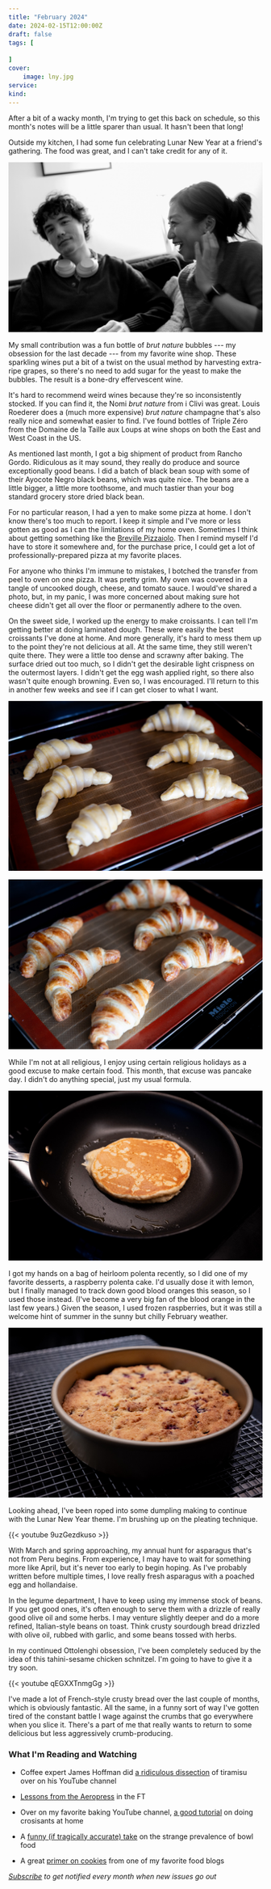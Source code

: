 ```yaml
---
title: "February 2024"
date: 2024-02-15T12:00:00Z
draft: false
tags: [
    
]
cover:
    image: lny.jpg
service: 
kind: 
---
```


After a bit of a wacky month, I'm trying to get this back on schedule, so this month's notes will be a little sparer than usual. It hasn't been that long!

Outside my kitchen, I had some fun celebrating Lunar New Year at a friend's gathering. The food was great, and I can't take credit for any of it.

![Lunar New Year people](bw.jpg)

My small contribution was a fun bottle of _brut nature_ bubbles --- my obsession for the last decade --- from my favorite wine shop. These sparkling wines put a bit of a twist on the usual method by harvesting extra-ripe grapes, so there's no need to add sugar for the yeast to make the bubbles. The result is a bone-dry effervescent wine.

It's hard to recommend weird wines because they're so inconsistently stocked. If you can find it, the Nomi _brut nature_ from i Clivi was great. Louis Roederer does a (much more expensive) _brut nature_ champagne that's also really nice and somewhat easier to find. I've found bottles of Triple Zéro from the Domaine de la Taille aux Loups at wine shops on both the East and West Coast in the US.

As mentioned last month, I got a big shipment of product from Rancho Gordo. Ridiculous as it may sound, they really do produce and source exceptionally good beans. I did a batch of black bean soup with some of their Ayocote Negro black beans, which was quite nice. The beans are a little bigger, a little more toothsome, and much tastier than your bog standard grocery store dried black bean.

For no particular reason, I had a yen to make some pizza at home. I don't know there's too much to report. I keep it simple and I've more or less gotten as good as I can the limitations of my home oven. Sometimes I think about getting something like the [Breville Pizzaiolo](https://www.breville.com/us/en/products/pizzaovens/bpz820.html?sku=BPZ820BSS1BUC1). Then I remind myself I'd have to store it somewhere and, for the purchase price, I could get a lot of professionally-prepared pizza at my favorite places.

For anyone who thinks I'm immune to mistakes, I botched the transfer from peel to oven on one pizza. It was pretty grim. My oven was covered in a tangle of uncooked dough, cheese, and tomato sauce. I would've shared a photo, but, in my panic, I was more concerned about making sure hot cheese didn't get all over the floor or permanently adhere to the oven.

On the sweet side, I worked up the energy to make croissants. I can tell I'm getting better at doing laminated dough. These were easily the best croissants I've done at home. And more generally, it's hard to mess them up to the point they're not delicious at all. At the same time, they still weren't quite there. They were a little too dense and scrawny after baking. The surface dried out too much, so I didn't get the desirable light crispness on the outermost layers. I didn't get the egg wash applied right, so there also wasn't quite enough browning. Even so, I was encouraged. I'll return to this in another few weeks and see if I can get closer to what I want.

![Croissants ready to shape](croissants.jpg)

![Croissants after baking](croissants-baked.jpg)

While I'm not at all religious, I enjoy using certain religious holidays as a good excuse to make certain food. This month, that excuse was pancake day. I didn't do anything special, just my usual formula.

![Pancake cooking](pancake.jpg)

I got my hands on a bag of heirloom polenta recently, so I did one of my favorite desserts, a raspberry polenta cake. I'd usually dose it with lemon, but I finally managed to track down good blood oranges this season, so I used those instead. (I've become a very big fan of the blood orange in the last few years.) Given the season, I used frozen raspberries, but it was still a welcome hint of summer in the sunny but chilly February weather.

![Polenta cake](polenta.jpg)

Looking ahead, I've been roped into some dumpling making to continue with the Lunar New Year theme. I'm brushing up on the pleating technique.

{{< youtube 9uzGezdkuso >}}

With March and spring approaching, my annual hunt for asparagus that's not from Peru begins. From experience, I may have to wait for something more like April, but it's never too early to begin hoping. As I've probably written before multiple times, I love really fresh asparagus with a poached egg and hollandaise.

In the legume department, I have to keep using my immense stock of beans. If you get good ones, it's often enough to serve them with a drizzle of really good olive oil and some herbs. I may venture slightly deeper and do a more refined, Italian-style beans on toast. Think crusty sourdough bread drizzled with olive oil, rubbed with garlic, and some beans tossed with herbs.

In my continued Ottolenghi obsession, I've been completely seduced by the idea of this tahini-sesame chicken schnitzel. I'm going to have to give it a try soon.

{{< youtube qEGXXTnmgGg >}}

I've made a lot of French-style crusty bread over the last couple of months, which is obviously fantastic. All the same, in a funny sort of way I've gotten tired of the constant battle I wage against the crumbs that go everywhere when you slice it. There's a part of me that really wants to return to some delicious but less aggressively crumb-producing.

### What I'm Reading and Watching

* Coffee expert James Hoffman did [a ridiculous dissection](https://www.youtube.com/watch?v=C1jADbqJjFo) of tiramisu over on his YouTube channel

* [Lessons from the Aeropress](https://www.ft.com/content/734e4a05-db37-4af9-9a8d-72c4b613c5c6) in the FT

* Over on my favorite baking YouTube channel, [a good tutorial](https://youtu.be/G5ScLaxpjII) on doing crosisants at home

* A [funny (if tragically accurate) take](https://www.theguardian.com/commentisfree/2024/feb/12/food-should-be-tasty-and-it-doesnt-have-to-come-in-a-bowl-could-someone-tell-my-lovely-american-hosts) on the strange prevalence of bowl food

* A great [primer on cookies](https://jepensedoncjecuis.com/2024/02/la-meilleure-recette-de-cookies-la-votre.html) from one of my favorite food blogs


_[Subscribe](https://landing.mailerlite.com/webforms/landing/k5w5z0) to get notified every month when new issues go out_
